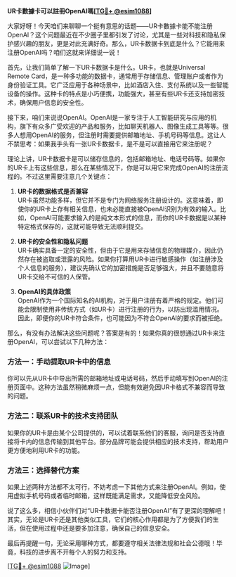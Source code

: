 **UR卡數據卡可以註冊OpenAI嗎[[TG💪+ @esim1088](https://t.me/s/esim1088)]**

大家好呀！今天咱们来聊聊一个挺有意思的话题——UR卡數據卡能不能注册OpenAI？这个问题最近在不少圈子里都引发了讨论，尤其是一些对科技和隐私保护感兴趣的朋友，更是对此充满好奇。那么，UR卡数据卡到底是什么？它能用来注册OpenAI吗？咱们这就来详细说一说！

首先，让我们简单了解一下UR卡数据卡是什么。UR卡，也就是Universal Remote Card，是一种多功能的数据卡，通常用于存储信息、管理账户或者作为身份验证工具。它广泛应用于各种场景中，比如酒店入住、支付系统以及一些智能设备的操作。这种卡的特点是小巧便携，功能强大，甚至有些UR卡还支持加密技术，确保用户信息的安全性。

接下来，咱们来说说OpenAI。OpenAI是一家专注于人工智能研究与应用的机构，旗下有众多广受欢迎的产品和服务，比如聊天机器人、图像生成工具等等。很多人想用OpenAI的服务，但注册时需要提供邮箱地址、手机号码等信息。这让人不禁思考：如果我手头有一张UR卡数据卡，是不是可以直接用它来注册呢？

理论上讲，UR卡数据卡是可以储存信息的，包括邮箱地址、电话号码等。如果你的UR卡上有这些信息，那么在某些情况下，你是可以用它来完成OpenAI的注册流程的。不过这里需要注意几个关键点：

1. **UR卡的数据格式是否兼容**  
   UR卡虽然功能多样，但它并不是专门为网络服务注册设计的。这意味着，即使你的UR卡上存有相关信息，也未必能直接被OpenAI识别为有效的输入。比如，OpenAI可能要求输入的是纯文本形式的信息，而你的UR卡数据是以某种特定格式保存的，这就可能导致无法顺利提交。

2. **UR卡的安全性和隐私问题**  
   UR卡确实具备一定的安全性，但由于它是用来存储信息的物理媒介，因此仍然存在被盗取或泄露的风险。如果你打算用UR卡进行敏感操作（如注册涉及个人信息的服务），建议先确认它的加密措施是否足够强大，并且不要随意将UR卡交给不可信的人保管。

3. **OpenAI的具体政策**  
   OpenAI作为一个国际知名的AI机构，对于用户注册有着严格的规定。他们可能会限制使用非传统方式（如UR卡）进行注册的行为，以防出现滥用情况。因此，即便你的UR卡符合条件，也可能因为不符合OpenAI的要求而被拒绝。

那么，有没有办法解决这些问题呢？答案是有的！如果你真的很想通过UR卡来注册OpenAI，可以尝试以下几种方法：

### 方法一：手动提取UR卡中的信息  
你可以先从UR卡中导出所需的邮箱地址或电话号码，然后手动填写到OpenAI的注册页面中。这种方法虽然稍微麻烦一点，但能有效避免因UR卡格式不兼容而导致的问题。

### 方法二：联系UR卡的技术支持团队  
如果你的UR卡是由某个公司提供的，可以试着联系他们的客服，询问是否支持直接将卡内的信息传输到其他平台。部分品牌可能会提供相应的技术支持，帮助用户更方便地利用UR卡的功能。

### 方法三：选择替代方案  
如果上述两种方法都不太可行，不妨考虑一下其他方式来注册OpenAI。例如，使用虚拟手机号码或者临时邮箱，这样既能满足需求，又能降低安全风险。

说了这么多，相信小伙伴们对“UR卡数据卡能否注册OpenAI”有了更深的理解吧！其实，无论是UR卡还是其他类似工具，它们的核心作用都是为了方便我们的生活，但在使用过程中还是要多加注意，确保自己的信息安全。

最后再提醒一句，无论采用哪种方式，都要遵守相关法律法规和社会公德哦！毕竟，科技的进步离不开每个人的努力和支持。

[[TG💪+ @esim1088](https://t.me/s/esim1088) ![Image](https://i.postimg.cc/4NQfJmqS/Snipaste-2025-05-13-00-14-12.png)]